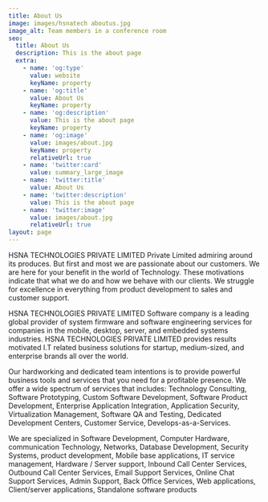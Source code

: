 ```yaml
---
title: About Us
image: images/hsnatech aboutus.jpg
image_alt: Team members in a conference room
seo:
  title: About Us
  description: This is the about page
  extra:
    - name: 'og:type'
      value: website
      keyName: property
    - name: 'og:title'
      value: About Us
      keyName: property
    - name: 'og:description'
      value: This is the about page
      keyName: property
    - name: 'og:image'
      value: images/about.jpg
      keyName: property
      relativeUrl: true
    - name: 'twitter:card'
      value: summary_large_image
    - name: 'twitter:title'
      value: About Us
    - name: 'twitter:description'
      value: This is the about page
    - name: 'twitter:image'
      value: images/about.jpg
      relativeUrl: true
layout: page
---
```

HSNA TECHNOLOGIES PRIVATE LIMITED Private Limited admiring around its produces. But first and most we are passionate about our customers. We are here for your benefit in the world of Technology. These motivations indicate that what we do and how we behave with our clients. We struggle for excellence in everything from product development to sales and customer support. 

HSNA TECHNOLOGIES PRIVATE LIMITED Software company is a leading global provider of system firmware and software engineering services for companies in the mobile, desktop, server, and embedded systems industries. HSNA TECHNOLOGIES PRIVATE LIMITED provides results motivated I.T related business solutions for startup, medium-sized, and enterprise brands all over the world.

Our hardworking and dedicated team intentions is to provide powerful business tools and services that you need for a profitable presence. We offer a wide spectrum of services that includes: Technology Consulting, Software Prototyping, Custom Software  Development, Software Product Development, Enterprise Application Integration, Application Security, Virtualization Management, Software QA and Testing, Dedicated Development Centers, Customer Service, Develops-as-a-Services.

 We are specialized in Software Development, Computer Hardware, communication Technology, Networks, Database Development, Security Systems, product development, Mobile base applications, IT service management, Hardware / Server support, Inbound Call Center Services,
Outbound Call Center Services, Email Support Services, Online Chat Support Services, Admin Support, Back Office Services, Web applications, Client/server applications, Standalone software products
